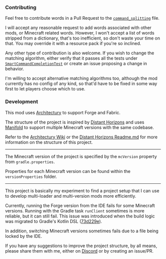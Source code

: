 ### Contributing

Feel free to contribute words in a Pull Request to the
[`command_splitting`](https://github.com/endorh/smart-completion/blob/main/common/src/main/resources/assets/smartcompletion/smart-completion/command_splitting.json)
file.

I will accept any reasonable request to add words associated with
other mods, or Minecraft related words. However, I won't accept a list of words
stripped from a dictionary, that's too inefficient, so don't waste your time on
that. You may override it with a resource pack if you're so inclined.

Any other type of contribution is also welcome. If you wish to change the
matching algorithm, either verify that it passes all the tests under
[`SmartCommandCompletionTest`](https://github.com/endorh/smart-completion/blob/main/common/src/test/java/endorh/smartcompletion/SmartCommandCompletionTest.java)
or create an issue proposing a change in behavior.

I'm willing to accept alternative matching algorithms too, although the mod
currently has no config of any kind, so that'd have to be fixed in some way
first to let players choose which to use.

### Development

This mod uses [Architectury](https://www.curseforge.com/minecraft/mc-mods/architectury-api)
to support Forge and Fabric.

The structure of the project is inspired by
[Distant Horizons](https://gitlab.com/jeseibel/minecraft-lod-mod/)
and uses [Manifold](http://manifold.systems) to support multiple Minecraft
versions with the same codebase.

Refer to the [Architectury Wiki](https://docs.architectury.dev/plugin:get_started)
or the [Distant Horizons Readme.md](https://gitlab.com/jeseibel/minecraft-lod-mod/-/tree/main#source-code-installation)
for more information on the structure of this project.

***

The Minecraft version of the project is specified by the `mcVersion` property
from `gradle.properties`.

Properties for each Minecraft version can be found within the
`versionProperties` folder.

***

This project is basically my experiment to find a project setup that I can use
to develop multi-loader and multi-version mods more efficiently.

Currently, running the Forge version from the IDE fails for some Minecraft versions.
Running with the Gradle task `runClient` sometimes is more reliable, but it can
still fail. This issue was introduced when the build logic was migrated to
Gradle's Kotlin DSL
([73d229e](https://github.com/endorh/smart-completion/commit/73d229e25b63a858595c4e198a7b229ab459634b)).

In addition, switching Minecraft versions sometimes fails due to a file
being locked by the IDE.

If you have any suggestions to improve the project structure, by all means,
please share them with me, either on [Discord](https://discord.gg/gqYVjBq65U) or
by creating an issue/PR.
